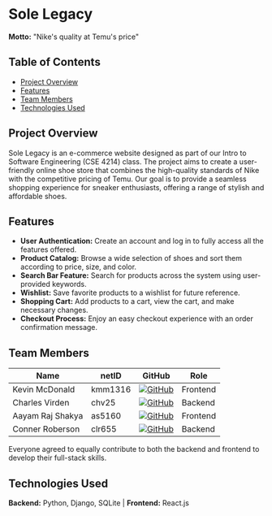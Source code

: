 
# Sole Legacy

**Motto:** "Nike's quality at Temu's price"

## Table of Contents
- [Project Overview](#project-overview)
- [Features](#features)
- [Team Members](#team-members)
- [Technologies Used](#technologies-used)



## Project Overview

Sole Legacy is an e-commerce website designed as part of our Intro to Software Engineering (CSE 4214) class. The project aims to create a user-friendly online shoe store that combines the high-quality standards of Nike with the competitive pricing of Temu. Our goal is to provide a seamless shopping experience for sneaker enthusiasts, offering a range of stylish and affordable shoes.


## Features

- **User Authentication:** Create an account and log in to fully access all the features offered.
- **Product Catalog:** Browse a wide selection of shoes and sort them according to price, size, and color.
- **Search Bar Feature:** Search for products across the system using user-provided keywords.
- **Wishlist:** Save favorite products to a wishlist for future reference.
- **Shopping Cart:** Add products to a cart, view the cart, and make necessary changes.
- **Checkout Process:** Enjoy an easy checkout experience with an order confirmation message.


## Team Members

| Name                | netID   | GitHub                                                                                     | Role    |
|---------------------|---------|--------------------------------------------------------------------------------------------|---------|
| Kevin McDonald       | kmm1316 | [![GitHub](https://skillicons.dev/icons?i=github)](https://github.com/kmm1316)            | Frontend|
| Charles Virden       | chv25   | [![GitHub](https://skillicons.dev/icons?i=github)](https://github.com/charliespants)      | Backend|
| Aayam Raj Shakya     | as5160  | [![GitHub](https://skillicons.dev/icons?i=github)](https://github.com/aayamrajshakya)     | Frontend|
| Conner Roberson      | clr655  | [![GitHub](https://skillicons.dev/icons?i=github)](https://github.com/conner-roberson)    | Backend|

Everyone agreed to equally contribute to both the backend and frontend to develop their full-stack skills.

## Technologies Used

**Backend:** Python, Django, SQLite  |  **Frontend:** React.js